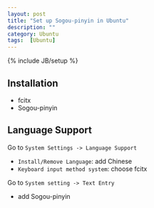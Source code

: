 ```yaml
---
layout: post
title: "Set up Sogou-pinyin in Ubuntu"
description: ""
category: Ubuntu
tags:  [Ubuntu]
---
```

{% include JB/setup %}

## Installation
+ fcitx
+ Sogou-pinyin

## Language Support

Go to `System Settings -> Language Support`

+ `Install/Remove Language`: add Chinese
+ `Keyboard input method system`: choose fcitx

Go to `System setting -> Text Entry`

+ add Sogou-pinyin